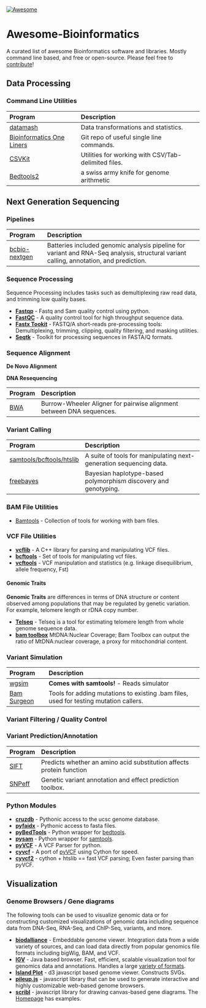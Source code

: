 [![Awesome](https://cdn.rawgit.com/sindresorhus/awesome/d7305f38d29fed78fa85652e3a63e154dd8e8829/media/badge.svg)](https://github.com/sindresorhus/awesome)

Awesome-Bioinformatics
======================

A curated list of awesome Bioinformatics software and libraries. Mostly command line based, and free or open-source. Please feel free to [contribute](CONTRIBUTING.md)!



## Data Processing

### Command Line Utilities

| Program                                                                 | Description
|:----------------------------------------------------------------------- | :------------
| [datamash](http://www.gnu.org/software/datamash/)                       | Data transformations and statistics. 
| [Bioinformatics One Liners](https://github.com/stephenturner/oneliners) | Git repo of useful single line commands.
| [CSVKit](https://github.com/onyxfish/csvkit) | Utilities for working with CSV/Tab-delimited files.
| [Bedtools2](https://github.com/arq5x/bedtools2)                         | a swiss army knife for genome arithmetic

## Next Generation Sequencing

### Pipelines

| Program                                                                 | Description
|:----------------------------------------------------------------------- | :------------
| [bcbio-nextgen](https://github.com/chapmanb/bcbio-nextgen)              | Batteries included genomic analysis pipeline for variant and RNA-Seq analysis, structural variant calling, annotation, and prediction.

### Sequence Processing 

Sequence Processing includes tasks such as demultiplexing raw read data, and trimming low quality bases.

* __[Fastqp](https://github.com/mdshw5/fastqp)__ - Fastq and Sam quality control using python.
* __[FastQC](http://www.bioinformatics.babraham.ac.uk/projects/fastqc/)__ - A quality control tool for high throughput sequence data.
* __[Fastx Tookit](http://hannonlab.cshl.edu/fastx_toolkit/)__ - FASTQ/A short-reads pre-processing tools: Demultiplexing, trimming, clipping, quality filtering, and masking utilities.
* __[Seqtk](https://github.com/lh3/seqtk)__ - Toolkit for processing sequences in FASTA/Q formats.

### Sequence Alignment

__De Novo Alignment__

__DNA Resequencing__

| Program                                                                 | Description
|:----------------------------------------------------------------------- | :------------
| [BWA](https://github.com/lh3/bwa) | Burrow-Wheeler Aligner for pairwise alignment between DNA sequences. 

### Variant Calling

| Program                                                                 | Description
|:----------------------------------------------------------------------- | :------------
| [samtools/bcftools/htslib](https://github.com/samtools/samtools) | A suite of tools for manipulating next-generation sequencing data.
| [freebayes](https://github.com/ekg/freebayes) | Bayesian haplotype-based polymorphism discovery and genotyping.

### BAM File Utilities

* [Bamtools](https://github.com/pezmaster31/bamtools) - Collection of tools for working with bam files.

### VCF File Utilities

* __[vcflib](https://github.com/ekg/vcflib)__ - A C++ library for parsing and manipulating VCF files.
* __[bcftools](https://github.com/samtools/bcftools)__ - Set of tools for manipulating vcf files.
* __[vcftools](http://vcftools.sourceforge.net/)__ - VCF manipulation and statistics (e.g. linkage disequilibrium, allele frequency, Fst)

#### Genomic Traits

__Genomic Traits__ are differences in terms of DNA structure or content observed among populations that may be regulated by genetic variation. For example, telomere length or rDNA copy number.

* __[Telseq](https://github.com/zd1/telseq)__ - Telseq is a tool for estimating telomere length from whole genome sequence data.
* __[bam toolbox](https://github.com/AndersenLab/bam-toolbox)__ MtDNA:Nuclear Coverage; Bam Toolbox can output the ratio of MtDNA:nuclear coverage, a proxy for mitochondrial content.

### Variant Simulation

| Program                                                                 | Description
|:----------------------------------------------------------------------- | :------------
| [wgsim](https://github.com/lh3/wgsim) | __Comes with samtools!__ - Reads simulator
| [Bam Surgeon](https://github.com/adamewing/bamsurgeon) | Tools for adding mutations to existing .bam files, used for testing mutation callers.

### Variant Filtering / Quality Control

### Variant Prediction/Annotation

| Program                                                                 | Description
|:----------------------------------------------------------------------- | :------------
| [SIFT](http://sift.jcvi.org/) | Predicts whether an amino acid substitution affects protein function
| [SNPeff](http://snpeff.sourceforge.net/) | Genetic variant annotation and effect prediction toolbox. 


### Python Modules

* __[cruzdb](https://github.com/brentp/cruzdb)__ - Pythonic access to the ucsc genome database.
* __[pyfaidx](https://github.com/mdshw5/pyfaidx)__ - Pythonic access to fasta files.
* __[pyBedTools](https://github.com/daler/pybedtools)__ - Python wrapper for [bedtools](https://github.com/arq5x/bedtools). 
* __[pysam](https://github.com/pysam-developers/pysam)__ - Python wrapper for [samtools](https://github.com/samtools/samtools).
* __[pyVCF](https://github.com/jamescasbon/PyVCF)__ - A VCF Parser for python.
* __[cyvcf](https://github.com/arq5x/cyvcf)__ - A port of [pyVCF](https://github.com/jamescasbon/PyVCF) using Cython for speed.
* __[cyvcf2](https://github.com/brentp/cyvcf2)__ - cython + htslib == fast VCF parsing; Even faster parsing than pyVCF.

## Visualization


### Genome Browsers / Gene diagrams

The following tools can be used to visualize genomic data or for constructing customized visualizations of genomic data including sequence data from DNA-Seq, RNA-Seq, and ChIP-Seq, variants, and more.

* __[biodalliance](http://www.biodalliance.org/)__ - Embeddable genome viewer. Integration data from a wide variety of sources, and can load data directly from popular genomics file formats including bigWig, BAM, and VCF.
* __[IGV](https://www.broadinstitute.org/igv/)__ - Java based browser.  Fast, efficient, scalable visualization tool for genomics data and annotations. Handles a large [variety of formats](http://www.broadinstitute.org/igv/FileFormats).
* __[Island Plot](https://github.com/lairdm/islandplot)__ - d3 javascript based genome viewer. Constructs SVGs.
* __[pileup.js](https://github.com/hammerlab/pileup.js)__ - javascript library that can be used to generate interactive and highly customizable web-based genome browsers.
* __[scribl](https://github.com/chmille4/Scribl)__ - javascript library for drawing canvas-based gene diagrams. The [Homepage](http://chmille4.github.io/Scribl/) has examples.



